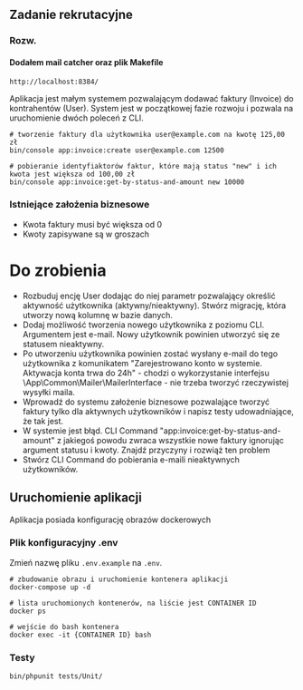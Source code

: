 ## Zadanie rekrutacyjne

### Rozw.
#### Dodałem mail catcher oraz plik Makefile
```
http://localhost:8384/
```

Aplikacja jest małym systemem pozwalającym dodawać faktury (Invoice) do kontrahentów (User). System jest w początkowej fazie rozwoju i pozwala na uruchomienie dwóch poleceń z CLI.

```
# tworzenie faktury dla użytkownika user@example.com na kwotę 125,00 zł
bin/console app:invoice:create user@example.com 12500

# pobieranie identyfiaktorów faktur, które mają status "new" i ich kwota jest większa od 100,00 zł
bin/console app:invoice:get-by-status-and-amount new 10000
```

### Istniejące założenia biznesowe

- Kwota faktury musi być większa od 0
- Kwoty zapisywane są w groszach

# Do zrobienia

- Rozbuduj encję User dodając do niej parametr pozwalający określić aktywność użytkownika (aktywny/nieaktywny). Stwórz migrację, która utworzy nową kolumnę w bazie danych.
- Dodaj możliwość tworzenia nowego użytkownika z poziomu CLI. Argumentem jest e-mail. Nowy użytkownik powinien utworzyć się ze statusem nieaktywny.
- Po utworzeniu użytkownika powinien zostać wysłany e-mail do tego użytkownika z komunikatem "Zarejestrowano konto w systemie. Aktywacja konta trwa do 24h" - chodzi o wykorzystanie interfejsu \App\Common\Mailer\MailerInterface - nie trzeba tworzyć rzeczywistej wysyłki maila.
- Wprowadź do systemu założenie biznesowe pozwalające tworzyć faktury tylko dla aktywnych użytkowników i napisz testy udowadniające, że tak jest.
- W systemie jest błąd. CLI Command "app:invoice:get-by-status-and-amount" z jakiegoś powodu zwraca wszystkie nowe faktury ignorując argument statusu i kwoty. Znajdź przyczyny i rozwiąż ten problem
- Stwórz CLI Command do pobierania e-maili nieaktywnych użytkowników.

## Uruchomienie aplikacji

Aplikacja posiada konfigurację obrazów dockerowych

### Plik konfiguracyjny .env

Zmień nazwę pliku `.env.example` na `.env`.

```
# zbudowanie obrazu i uruchomienie kontenera aplikacji
docker-compose up -d

# lista uruchomionych kontenerów, na liście jest CONTAINER ID
docker ps

# wejście do bash kontenera
docker exec -it {CONTAINER ID} bash
```

### Testy

```
bin/phpunit tests/Unit/
```
